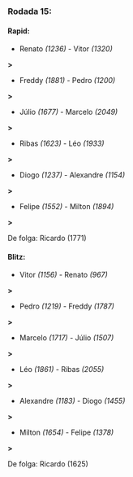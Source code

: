 ### Rodada 15:

#### Rapid:

* Renato *(1236)*     -     Vitor *(1320)*

 **>** 
* Freddy *(1881)*     -     Pedro *(1200)*

 **>** 
* Júlio *(1677)*     -     Marcelo *(2049)*

 **>** 
* Ribas *(1623)*     -     Léo *(1933)*

 **>** 
* Diogo *(1237)*     -     Alexandre *(1154)*

 **>** 
* Felipe *(1552)*     -     Milton *(1894)*

 **>** 

De folga: Ricardo (1771)

#### Blitz:

* Vitor *(1156)*     -     Renato *(967)*

 **>** 
* Pedro *(1219)*     -     Freddy *(1787)*

 **>** 
* Marcelo *(1717)*     -     Júlio *(1507)*

 **>** 
* Léo *(1861)*     -     Ribas *(2055)*

 **>** 
* Alexandre *(1183)*     -     Diogo *(1455)*

 **>** 
* Milton *(1654)*     -     Felipe *(1378)*

 **>** 

De folga: Ricardo (1625)

